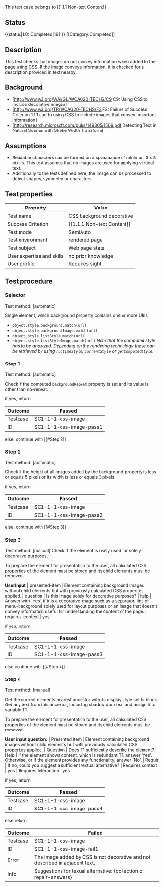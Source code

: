 This test case belongs to [[1.1.1 Non-text Content]]


## Status
{{status|1.0: Completed|1911}}
[[Category:Completed]]


## Description
This test checks that images do not convey information when added to the page using CSS. If the image conveys information, it is checked for a description provided in text nearby.


## Background
- [http://www.w3.org/WAI/GL/WCAG20-TECHS/C9 C9: Using CSS to include decorative images]
- [http://www.w3.org/TR/WCAG20-TECHS/F3 F3: Failure of Success Criterion 1.1.1 due to using CSS to include images that convey important information]
- [http://research.microsoft.com/pubs/149305/1509.pdf Detecting Text in Natural Scenes with Stroke Width Transform]


## Assumptions
- Readable characters can be formed on a spaaaaaace of minimum 5 x 3 pixels. This test assumes that no images are used for applying vertical text.
- Additionally to the tests defined here, the image can be processed to detect shapes, symmetry or characters.


## Test properties
| Property          | Value
|-------------------|----
| Test name         | CSS background decorative
| Success Criterion | [[1.1.1 Non-text Content]]
| Test mode         | SemiAuto
| Test environment  | rendered page
| Test subject      | Web page state
| User expertise and skills | no prior knowledge
| User profile      | Requires sight


## Test procedure

### Selector
Test method: [automatic]

Single element, which background property contains one or more URIs
- `object.style.background.match(url)`
- `object.style.backgroundImage.match(url)`
- `object.style.listStyle.match(url)`
- `object.style.listStyleImage.match(url)`
*Note that the computed style has to be analyzed. Depending on the rendering technology these can be retrieved by using `runtimeStyle`, `currentStyle` or `getComputedStyle`.*

### Step 1
Test method: [automatic]

Check if the computed `backgroundRepeat` property is set and its value is other than no-repeat.

if yes, return

| Outcome  | Passed
|----------|-----
| Testcase | SC1-1-1-css-image
| ID       | SC1-1-1-css-image-pass1

else, continue with [[#Step 2]]

### Step 2
Test method: [automatic]

Check if the height of all images added by the background-property is less or equals 5 pixels or its width is less or equals 3 pixels.

if yes, return

| Outcome  | Passed
|----------|-----
| Testcase | SC1-1-1-css-image
| ID       | SC1-1-1-css-image-pass2

else, continue with [[#Step 3]]

### Step 3
Test method: [manual]
Check if the element is really used for solely decorative purposes.

To prepare the element for presentation to the user, all calculated CSS properties of the element must be stored and its child elements must be removed.

**UserInput**
| presented-item   | Element containing background images without child elements but with previously calculated CSS properites applied.
| question         | Is this image solely for decorative purposes?
| help             | Answer with 'Yes', if it is a decorative image such as a separator, line or menu-background solely used for layout purposes or an image that doesn't convey information useful for understanding the content of the page.
| requires-context | yes

if yes, return

| Outcome  | Passed
|----------|-----
| Testcase | SC1-1-1-css-image
| ID       | SC1-1-1-css-image-pass3

else continue with [[#Step 4]]

### Step 4
Test method: [manual]

Get the current elements nearest ancestor with its display style set to block.
Get any text from this ancestor, including shadow dom text and assign it to variable T1.

To prepare the element for presentation to the user, all calculated CSS properties of the element must be stored and its child elements must be removed.

**User input question:**
| Presented item       | Element containing background images without child elements but with previously calculated CSS properites applied.
| Question             | Does T1 sufficiently describe the element?
| Help                 | If the element shows content, which is redundant T1, answer 'Yes'. Otherwise, or if the element provides any functionality, answer 'No'.
| Requir               | If no, could you suggest a sufficient textual alternative?
| Requires context     | yes
| Requires Interaction | yes

if yes, return

| Outcome  | Passed
|----------|-----
| Testcase | SC1-1-1-css-image
| ID       | SC1-1-1-css-image-pass4

else return

| Outcome  | Failed
|----------|-----
| Testcase | SC1-1-1-css-image
| ID       | SC1-1-1-css-image-fail1
| Error    | The image added by CSS is not decorative and not described in adjacent text.
| Info     | Suggestions for texual alternative: {collection of repair-answers}
